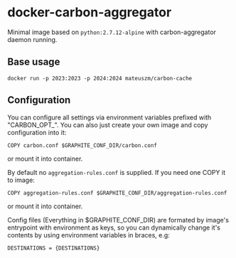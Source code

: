 # docker-carbon-aggregator #
Minimal image based on `python:2.7.12-alpine` with carbon-aggregator daemon running.

## Base usage ##
```
docker run -p 2023:2023 -p 2024:2024 mateuszm/carbon-cache
```

## Configuration ##
You can configure all settings via environment variables prefixed with
"CARBON_OPT_".
You can also just create your own image and copy configuration into it:

```
COPY carbon.conf $GRAPHITE_CONF_DIR/carbon.conf
```
or mount it into container.

By default no `aggregation-rules.conf` is supplied. If you need one COPY it to
image:
```
COPY aggregation-rules.conf $GRAPHITE_CONF_DIR/aggregation-rules.conf
```
or mount it into container.

Config files (Everything in $GRAPHITE_CONF_DIR) are formated by image's 
entrypoint with environment as keys, so you can dynamically change it's contents
by using environment variables in braces, e.g:

```
DESTINATIONS = {DESTINATIONS}
```
